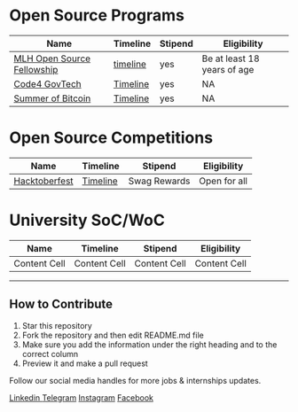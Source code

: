 # Open Source Programs

| Name          | Timeline      |  Stipend       |  Eligibility  |
| ------------- | ------------- |  ------------- | ------------- |
| [MLH Open Source Fellowship](https://fellowship.mlh.io/)  | [timeline](https://fellowship.mlh.io/programs/open-source)  | yes   | Be at least 18 years of age  |
| [Code4 GovTech](https://www.codeforgovtech.in/)  | [Timeline](https://www.codeforgovtech.in/apply)  | yes   | NA |
| [Summer of Bitcoin](https://www.summerofbitcoin.org/)  | [Timeline](https://www.summerofbitcoin.org/how-it-works)  | yes   | NA |




# Open Source Competitions

| Name          | Timeline      |  Stipend       |  Eligibility  |
| ------------- | ------------- |  ------------- | ------------- |
| [Hacktoberfest](https://hacktoberfest.digitalocean.com/)     |  [Timeline](https://hacktoberfest.com/participation/)  | Swag Rewards  | Open for all   |



# University SoC/WoC

| Name          | Timeline      |  Stipend       |  Eligibility  |
| ------------- | ------------- |  ------------- | ------------- |
| Content Cell  | Content Cell  | Content Cell   | Content Cell   |


---
## How to Contribute 
1. Star this repository
2. Fork the repository and then edit README.md file
3. Make sure you add the information under the right heading and to the correct column
4. Preview it and make a pull request 

Follow our social media handles for more jobs & internships updates.

[Linkedin ](https://www.linkedin.com/company/lets-code-forever/)
[Telegram](https://t.me/offcampusjobsupdatess)
[Instagram](https://www.instagram.com/lets__code/)
[Facebook](https://www.facebook.com/letscodeforever)
